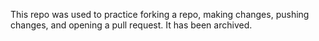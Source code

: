 This repo was used to practice forking a repo, making changes, pushing changes, and opening a pull request. It has been archived.

